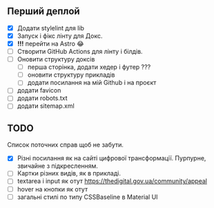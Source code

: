 ## Перший деплой

- [x] Додати stylelint для lib
- [x] Запуск і фікс лінту для Докс.
- [x] **!!!** перейти на Astro 😂
- [ ] Створити GitHub Actions для лінту і білдів.
- [ ] Оновити структуру доксів
  - [ ] перша сторінка, додати хедер і футер ???
  - [ ] оновити структуру прикладів
  - [ ] додати посилання на мій Github і на проєкт
- [ ] додати favicon
- [ ] додати robots.txt
- [ ] додати sitemap.xml

## TODO

Список поточних справ щоб не забути.

- [x] Різні посилання як на сайті цифрової трансформації. Пурпурне, звичайне з підкресленням.
- [ ] Картки різних видів, як в прикладі.
- [ ] textarea і input як отут https://thedigital.gov.ua/community/appeal
- [ ] hover на кнопки як отут
- [ ] загальні стилі по типу CSSBaseline в Material UI
